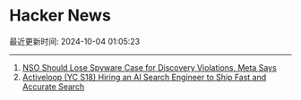# Hacker News

最近更新时间: 2024-10-04 01:05:23

--- 
1. [NSO Should Lose Spyware Case for Discovery Violations, Meta Says](https://news.bloomberglaw.com/privacy-and-data-security/nso-should-lose-spyware-case-for-discovery-violations-meta-says) 
2. [Activeloop (YC S18) Hiring an AI Search Engineer to Ship Fast and Accurate Search](https://www.ycombinator.com/companies/activeloop/jobs/RQYMSP1-ai-search-engineer) 
